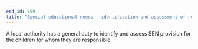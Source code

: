 ```yaml
---
esd_id: 809
title: "Special educational needs - identification and assessment of needs"
---
```


A local authority has a general duty to identify and assess SEN provision for the children for whom they are responsible.

